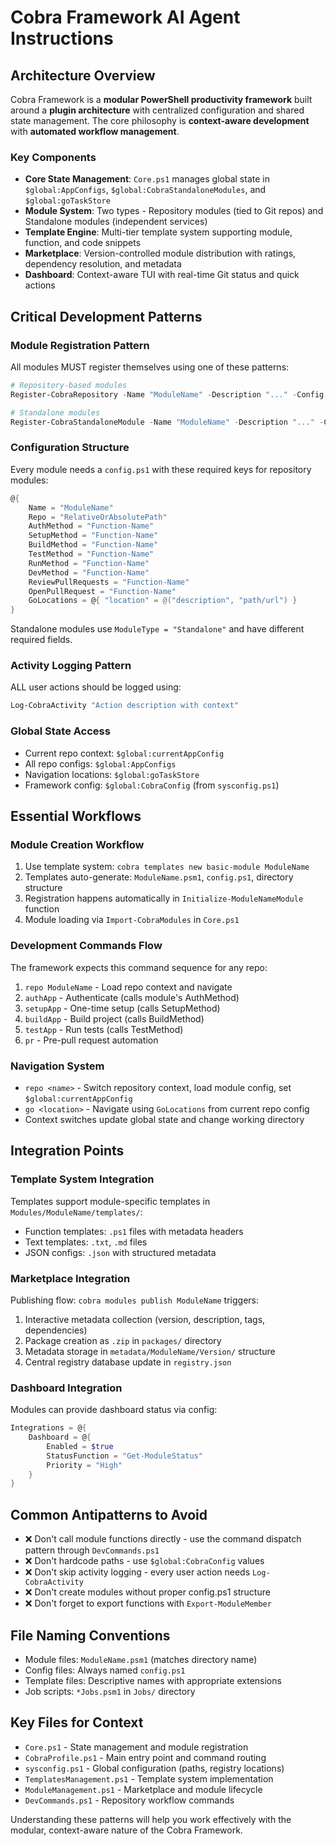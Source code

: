 # Cobra Framework AI Agent Instructions

## Architecture Overview

Cobra Framework is a **modular PowerShell productivity framework** built around a **plugin architecture** with centralized configuration and shared state management. The core philosophy is **context-aware development** with **automated workflow management**.

### Key Components

- **Core State Management**: `Core.ps1` manages global state in `$global:AppConfigs`, `$global:CobraStandaloneModules`, and `$global:goTaskStore`
- **Module System**: Two types - Repository modules (tied to Git repos) and Standalone modules (independent services)
- **Template Engine**: Multi-tier template system supporting module, function, and code snippets
- **Marketplace**: Version-controlled module distribution with ratings, dependency resolution, and metadata
- **Dashboard**: Context-aware TUI with real-time Git status and quick actions

## Critical Development Patterns

### Module Registration Pattern

All modules MUST register themselves using one of these patterns:

```powershell
# Repository-based modules
Register-CobraRepository -Name "ModuleName" -Description "..." -Config $config

# Standalone modules
Register-CobraStandaloneModule -Name "ModuleName" -Description "..." -Config $config
```

### Configuration Structure

Every module needs a `config.ps1` with these required keys for repository modules:

```powershell
@{
    Name = "ModuleName"
    Repo = "RelativeOrAbsolutePath"
    AuthMethod = "Function-Name"
    SetupMethod = "Function-Name"
    BuildMethod = "Function-Name"
    TestMethod = "Function-Name"
    RunMethod = "Function-Name"
    DevMethod = "Function-Name"
    ReviewPullRequests = "Function-Name"
    OpenPullRequest = "Function-Name"
    GoLocations = @{ "location" = @("description", "path/url") }
}
```

Standalone modules use `ModuleType = "Standalone"` and have different required fields.

### Activity Logging Pattern

ALL user actions should be logged using:

```powershell
Log-CobraActivity "Action description with context"
```

### Global State Access

- Current repo context: `$global:currentAppConfig`
- All repo configs: `$global:AppConfigs`
- Navigation locations: `$global:goTaskStore`
- Framework config: `$global:CobraConfig` (from `sysconfig.ps1`)

## Essential Workflows

### Module Creation Workflow

1. Use template system: `cobra templates new basic-module ModuleName`
2. Templates auto-generate: `ModuleName.psm1`, `config.ps1`, directory structure
3. Registration happens automatically in `Initialize-ModuleNameModule` function
4. Module loading via `Import-CobraModules` in `Core.ps1`

### Development Commands Flow

The framework expects this command sequence for any repo:

1. `repo ModuleName` - Load repo context and navigate
2. `authApp` - Authenticate (calls module's AuthMethod)
3. `setupApp` - One-time setup (calls SetupMethod)
4. `buildApp` - Build project (calls BuildMethod)
5. `testApp` - Run tests (calls TestMethod)
6. `pr` - Pre-pull request automation

### Navigation System

- `repo <name>` - Switch repository context, load module config, set `$global:currentAppConfig`
- `go <location>` - Navigate using `GoLocations` from current repo config
- Context switches update global state and change working directory

## Integration Points

### Template System Integration

Templates support module-specific templates in `Modules/ModuleName/templates/`:

- Function templates: `.ps1` files with metadata headers
- Text templates: `.txt`, `.md` files
- JSON configs: `.json` with structured metadata

### Marketplace Integration

Publishing flow: `cobra modules publish ModuleName` triggers:

1. Interactive metadata collection (version, description, tags, dependencies)
2. Package creation as `.zip` in `packages/` directory
3. Metadata storage in `metadata/ModuleName/Version/` structure
4. Central registry database update in `registry.json`

### Dashboard Integration

Modules can provide dashboard status via config:

```powershell
Integrations = @{
    Dashboard = @{
        Enabled = $true
        StatusFunction = "Get-ModuleStatus"
        Priority = "High"
    }
}
```

## Common Antipatterns to Avoid

- ❌ Don't call module functions directly - use the command dispatch pattern through `DevCommands.ps1`
- ❌ Don't hardcode paths - use `$global:CobraConfig` values
- ❌ Don't skip activity logging - every user action needs `Log-CobraActivity`
- ❌ Don't create modules without proper config.ps1 structure
- ❌ Don't forget to export functions with `Export-ModuleMember`

## File Naming Conventions

- Module files: `ModuleName.psm1` (matches directory name)
- Config files: Always named `config.ps1`
- Template files: Descriptive names with appropriate extensions
- Job scripts: `*Jobs.psm1` in `Jobs/` directory

## Key Files for Context

- `Core.ps1` - State management and module registration
- `CobraProfile.ps1` - Main entry point and command routing
- `sysconfig.ps1` - Global configuration (paths, registry locations)
- `TemplatesManagement.ps1` - Template system implementation
- `ModuleManagement.ps1` - Marketplace and module lifecycle
- `DevCommands.ps1` - Repository workflow commands

Understanding these patterns will help you work effectively with the modular, context-aware nature of the Cobra Framework.
